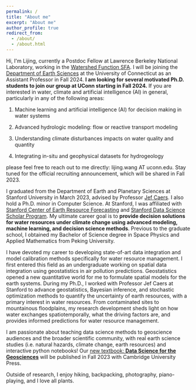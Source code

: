```yaml
---
permalink: /
title: "About me"
excerpt: "About me"
author_profile: true
redirect_from: 
  - /about/
  - /about.html
---
```


Hi, I'm Lijing, currently a Postdoc Fellow at Lawrence Berkeley National Laboratory, working in the [Watershed Function SFA](https://watershed.lbl.gov/). I will be joining the [Department of Earth Sciences](https://earthsciences.uconn.edu/) at the University of Connecticut as an Assistant Professor in Fall 2024. **I am looking for several motivated Ph.D. students to join our group at UConn starting in Fall 2024.** If you are interested in water, climate and artificial intelligence (AI) in general, particularly in any of the following areas:

1) Machine learning and artificial intelligence (AI) for decision making in water systems 

2) Advanced hydrologic modeling: flow or reactive transport modeling

3) Understanding climate disturbances impacts on water quality and quantity

4) Integrating in-situ and geophysical datasets for hydrogeology

please feel free to reach out to me directly: lijing.wang AT uconn.edu. Stay tuned for the official recruiting announcement, which will be shared in Fall 2023.

I graduated from the Department of Earth and Planetary Sciences at Stanford University in March 2023, advised by Professor [Jef Caers](https://profiles.stanford.edu/jef-caers?tab=bio). I also hold a Ph.D. minor in Computer Science. At Stanford, I was affiliated with [Stanford Center of Earth Resource Forecasting](https://scerf.stanford.edu/) and [Stanford Data Science Scholar Program](https://datascience.stanford.edu/programs/stanford-data-science-scholars-program). My ultimate career goal is to **provide decision solutions for water resources under climate change using advanced modeling, machine learning, and decision science methods**. Previous to the graduate school, I obtained my Bachelor of Science degree in Space Physics and Applied Mathematics from Peking University. 

I have devoted my career to developing state-of-art data integration and model calibration methods specifically for water resource management. I first entered this field as an undergraduate working on spatial data integration using geostatistics in air pollution predictions. Geostatistics opened a new quantitative world for me to formulate spatial models for the earth systems. During my Ph.D., I worked with Professor Jef Caers at Stanford to advance geostatistics, Bayesian inference, and stochastic optimization methods to quantify the uncertainty of earth resources, with a primary interest in water resources. From contaminated sites to mountainous floodplains, my research development sheds light on how water exchanges spatiotemporally, what the driving factors are, and provides informed predictions for water resource management. 

I am passionate about teaching data science methods to geoscience audiences and the broader scientific community, with real earth science studies (i.e. natural hazards, climate change, earth resources) and interactive python notebooks! Our [new textbook: **Data Science for the Geosciences**](https://www.cambridge.org/highereducation/books/data-science-for-the-geosciences/64E10197819920B0B5F36472B3B872C4?utm_campaign=shareaholic&utm_medium=copy_link&utm_source=bookmark) will be published in Fall 2023 with Cambridge University Press. 

Outside of research, I enjoy hiking, backpacking, photography, piano-playing, and I love all plants. 